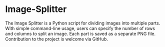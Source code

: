 # Image-Splitter
The Image Splitter is a Python script for dividing images into multiple parts. With simple command-line usage, users can specify the number of rows and columns to split an image. Each part is saved as a separate PNG file. Contribution to the project is welcome via GitHub.
